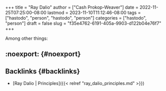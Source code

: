 +++
title = "Ray Dalio"
author = ["Cash Prokop-Weaver"]
date = 2022-11-25T07:25:00-08:00
lastmod = 2023-11-10T11:12:46-08:00
tags = ["hastodo", "person", "hastodo", "person"]
categories = ["hastodo", "person"]
draft = false
slug = "f35e4762-6191-405a-9903-d122b04e76f7"
+++

Among other things:


## :noexport: {#noexport}


## Backlinks {#backlinks}

-   [Ray Dalio | Principles]({{< relref "ray_dalio_principles.md" >}})
